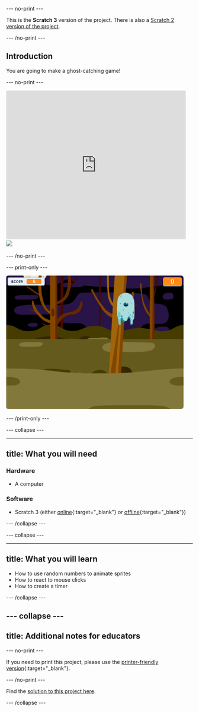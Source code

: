 --- no-print ---

This is the **Scratch 3** version of the project. There is also a [Scratch 2 version of the project](https://projects.raspberrypi.org/en/projects/ghostbusters-scratch2).

--- /no-print ---

## Introduction

You are going to make a ghost-catching game!

--- no-print ---

<div class="scratch-preview">
  <iframe allowtransparency="true" width="485" height="402" src="https://scratch.mit.edu/projects/embed/276874679/?autostart=false" frameborder="0" scrolling="no"></iframe>
  <img src="images/space-final.png">
</div>

--- /no-print ---

--- print-only ---

![showcase](images/showcase-static.png)

--- /print-only ---

--- collapse ---

---
title: What you will need
---

### Hardware

+ A computer

### Software

+ Scratch 3 (either [online](http://rpf.io/scratchon){:target="_blank"} or [offline](http://rpf.io/scratchoff){:target="_blank"})

--- /collapse ---

--- collapse ---

---
title: What you will learn
---

+ How to use random numbers to animate sprites
+ How to react to mouse clicks
+ How to create a timer

--- /collapse ---

--- collapse ---
---
title: Additional notes for educators
---

--- no-print ---

If you need to print this project, please use the [printer-friendly version](https://projects.raspberrypi.org/en/projects/ghostbusters/print){:target="_blank"}.

--- /no-print ---

Find the [solution to this project here](http://rpf.io/p/en/ghostbusters-get).

--- /collapse ---
